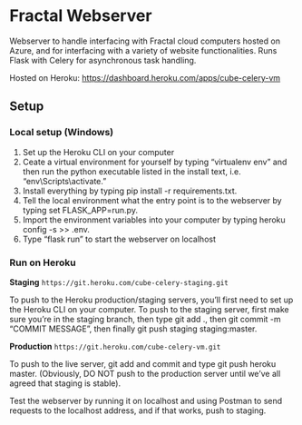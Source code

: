 # Fractal Webserver

Webserver to handle interfacing with Fractal cloud computers hosted on Azure, and for interfacing with a variety of website functionalities. Runs Flask with Celery for asynchronous task handling.

Hosted on Heroku: https://dashboard.heroku.com/apps/cube-celery-vm

## Setup
### Local setup (Windows)
1. Set up the Heroku CLI on your computer
2. Ceate a virtual environment for yourself by typing “virtualenv env” and then run the python executable listed in the install text, i.e. “env\Scripts\activate.” 
3. Install everything by typing pip install -r requirements.txt. 
4. Tell the local environment what the entry point is to the webserver by typing set FLASK_APP=run.py. 
5. Import the environment variables into your computer by typing heroku config -s >> .env. 
6. Type “flask run” to start the webserver on localhost

### Run on Heroku
**Staging**
`https://git.heroku.com/cube-celery-staging.git`

To push to the Heroku production/staging servers, you’ll first need to set up the Heroku CLI on your computer. To push to the staging server, first make sure you’re in the staging branch, then type git add ., then git commit -m “COMMIT MESSAGE”, then finally git push staging staging:master.

**Production**
`https://git.heroku.com/cube-celery-vm.git`

To push to the live server, git add and commit and type git push heroku master. (Obviously, DO NOT push to the production server until we’ve all agreed that staging is stable). 

Test the webserver by running it on localhost and using Postman to send requests to the localhost address, and if that works, push to staging.
